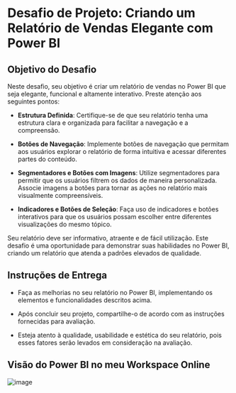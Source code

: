 # Desafio de Projeto: Criando um Relatório de Vendas Elegante com Power BI

## Objetivo do Desafio

Neste desafio, seu objetivo é criar um relatório de vendas no Power BI que seja elegante, funcional e altamente interativo. Preste atenção aos seguintes pontos:

- **Estrutura Definida**: Certifique-se de que seu relatório tenha uma estrutura clara e organizada para facilitar a navegação e a compreensão.

- **Botões de Navegação**: Implemente botões de navegação que permitam aos usuários explorar o relatório de forma intuitiva e acessar diferentes partes do conteúdo.

- **Segmentadores e Botões com Imagens**: Utilize segmentadores para permitir que os usuários filtrem os dados de maneira personalizada. Associe imagens a botões para tornar as ações no relatório mais visualmente compreensíveis.

- **Indicadores e Botões de Seleção**: Faça uso de indicadores e botões interativos para que os usuários possam escolher entre diferentes visualizações do mesmo tópico.

Seu relatório deve ser informativo, atraente e de fácil utilização. Este desafio é uma oportunidade para demonstrar suas habilidades no Power BI, criando um relatório que atenda a padrões elevados de qualidade.

## Instruções de Entrega

- Faça as melhorias no seu relatório no Power BI, implementando os elementos e funcionalidades descritos acima.

- Após concluir seu projeto, compartilhe-o de acordo com as instruções fornecidas para avaliação.

- Esteja atento à qualidade, usabilidade e estética do seu relatório, pois esses fatores serão levados em consideração na avaliação.

## Visão do Power BI no meu Workspace Online 

![image](https://github.com/hudsonfarias/Relatorio_de_Vendas/assets/138171591/f414bd8f-1de8-4fbc-a24e-6336e99295e5)

